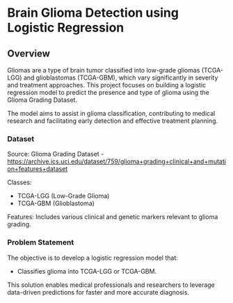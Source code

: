 # Brain Glioma Detection using Logistic Regression
## Overview
Gliomas are a type of brain tumor classified into low-grade gliomas (TCGA-LGG) and glioblastomas (TCGA-GBM), which vary significantly in severity and treatment approaches. This project focuses on building a logistic regression model to predict the presence and type of glioma using the Glioma Grading Dataset.

The model aims to assist in glioma classification, contributing to medical research and facilitating early detection and effective treatment planning.

### Dataset
Source: Glioma Grading Dataset - https://archive.ics.uci.edu/dataset/759/glioma+grading+clinical+and+mutation+features+dataset

Classes:
* TCGA-LGG (Low-Grade Glioma)
* TCGA-GBM (Glioblastoma)
  
Features: Includes various clinical and genetic markers relevant to glioma grading.
### Problem Statement
The objective is to develop a logistic regression model that:

* Classifies glioma into TCGA-LGG or TCGA-GBM.

This solution enables medical professionals and researchers to leverage data-driven predictions for faster and more accurate diagnosis.
